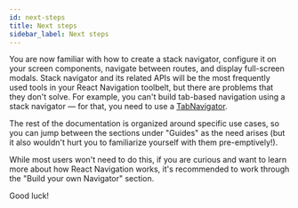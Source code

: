 ```yaml
---
id: next-steps
title: Next steps
sidebar_label: Next steps
---
```


You are now familiar with how to create a stack navigator, configure it on your screen components, navigate between routes, and display full-screen modals. Stack navigator and its related APIs will be the most frequently used tools in your React Navigation toolbelt, but there are problems that they don't solve. For example, you can't build tab-based navigation using a stack navigator &mdash; for that, you need to use a [TabNavigator](tab-based-navigation.md).

The rest of the documentation is organized around specific use cases, so you can jump between the sections under "Guides" as the need arises (but it also wouldn't hurt you to familiarize yourself with them pre-emptively!).

While most users won't need to do this, if you are curious and want to learn more about how React Navigation works, it's recommended to work through the "Build your own Navigator" section.

Good luck!
